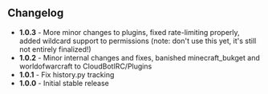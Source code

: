 ## Changelog
 - **1.0.3** - More minor changes to plugins, fixed rate-limiting properly, added wildcard support to permissions (note: don't use this yet, it's still not entirely finalized!)
 - **1.0.2** - Minor internal changes and fixes, banished minecraft_bukget and worldofwarcraft to CloudBotIRC/Plugins
 - **1.0.1** - Fix history.py tracking
 - **1.0.0** - Initial stable release